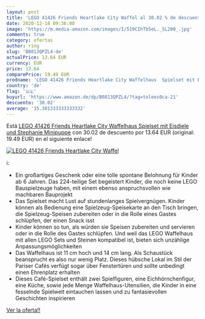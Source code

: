 ```yaml
---
layout: post
title: 'LEGO 41426 Friends Heartlake City Waffel al 30.02 % de descuento'
date: 2020-12-18 09:36:00
image: 'https://m.media-amazon.com/images/I/519CIhTb5eL._SL200_.jpg'
comments: true
category: ofertas
author: ring
slug: 'B0813QPZL4-de'
actualPrice: 13.64 EUR
currency: EUR
price: 13.64
comparePrice: 19.49 EUR
prodname: 'LEGO 41426 Friends Heartlake City Waffelhaus  Spielset mit Eisdiele und Stephanie Minipuppe'
country: 'de'
flag: '🇩🇪'
buyurl: 'https://www.amazon.de/dp/B0813QPZL4/?tag=tolees0ca-21'
descuento: '30.02'
average: '15.381333333333332'
---
```


Está [LEGO 41426 Friends Heartlake City Waffelhaus  Spielset mit Eisdiele und Stephanie Minipuppe](https://www.amazon.de/dp/B0813QPZL4/?tag=tolees0ca-21) con 30.02 de descuento por 13.64 EUR (original: 19.49 EUR) en el siguiente enlace!

[![LEGO 41426 Friends Heartlake City Waffel](https://m.media-amazon.com/images/I/519CIhTb5eL._SL200_.jpg)](https://www.amazon.de/dp/B0813QPZL4/?tag=tolees0ca-21)

ℹ️:

- Ein großartiges Geschenk oder eine tolle spontane Belohnung für Kinder ab 6 Jahren. Das 224-teilige Set begeistert Kinder, die noch keine LEGO Bauspielzeuge haben, mit einem ebenso anspruchsvollen wie machbaren Bauprojekt
- Das Spielset macht Lust auf stundenlanges Spielvergnügen. Kinder können als Bedienung eine Spielzeug-Speisekarte an den Tisch bringen, die Spielzeug-Speisen zubereiten oder in die Rolle eines Gastes schlüpfen, der einen Snack isst
- Kinder können so tun, als würden sie Speisen zubereiten und servieren oder in die Rolle des Gastes schlüpfen. Und weil das LEGO Waffelhaus mit allen LEGO Sets und Steinen kompatibel ist, bieten sich unzählige Anpassungsmöglichkeiten
- Das Waffelhaus ist 11 cm hoch und 14 cm lang. Als Schaustück beansprucht es also nur wenig Platz. Dieses hübsche Lokal im Stil der Pariser Cafés verfügt sogar über Fenstertüren und sollte unbedingt einen Ehrenplatz erhalten
- Dieses Café-Spielset enthält zwei Spielfiguren, eine Eichhörnchenfigur, eine Küche, sowie jede Menge Waffelhaus-Utensilien, die Kinder in eine fesselnde Spielwelt eintauchen lassen und zu fantasievollen Geschichten inspirieren

[Ver la oferta!!](https://www.amazon.de/dp/B0813QPZL4/?tag=tolees0ca-21)
